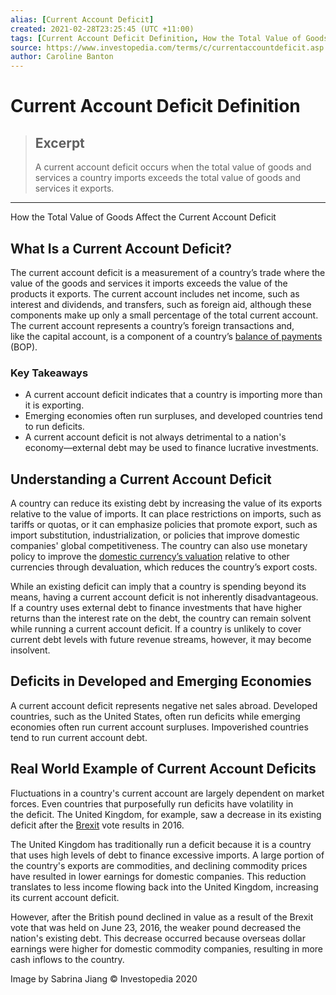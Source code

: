 ```yaml
---
alias: [Current Account Deficit]
created: 2021-02-28T23:25:45 (UTC +11:00)
tags: [Current Account Deficit Definition, How the Total Value of Goods Affect the Current Account Deficit]
source: https://www.investopedia.com/terms/c/currentaccountdeficit.asp
author: Caroline Banton
---
```


# Current Account Deficit Definition

> ## Excerpt
> A current account deficit occurs when the total value of goods and services a country imports exceeds the total value of goods and services it exports.

---

How the Total Value of Goods Affect the Current Account Deficit
## What Is a Current Account Deficit?

The current account deficit is a measurement of a country’s trade where the value of the goods and services it imports exceeds the value of the products it exports. The current account includes net income, such as interest and dividends, and transfers, such as foreign aid, although these components make up only a small percentage of the total current account. The current account represents a country’s foreign transactions and, like the capital account, is a component of a country’s [balance of payments](https://www.investopedia.com/terms/b/bop.asp) (BOP).

### Key Takeaways

-   A current account deficit indicates that a country is importing more than it is exporting.
-   Emerging economies often run surpluses, and developed countries tend to run deficits.
-   A current account deficit is not always detrimental to a nation's economy—external debt may be used to finance lucrative investments.

## Understanding a Current Account Deficit

A country can reduce its existing debt by increasing the value of its exports relative to the value of imports. It can place restrictions on imports, such as tariffs or quotas, or it can emphasize policies that promote export, such as import substitution, industrialization, or policies that improve domestic companies' global competitiveness. The country can also use monetary policy to improve the [domestic currency’s valuation](https://www.investopedia.com/ask/answers/forex/how-forex-exchange-rates-set.asp) relative to other currencies through devaluation, which reduces the country’s export costs. 

While an existing deficit can imply that a country is spending beyond its means, having a current account deficit is not inherently disadvantageous. If a country uses external debt to finance investments that have higher returns than the interest rate on the debt, the country can remain solvent while running a current account deficit. If a country is unlikely to cover current debt levels with future revenue streams, however, it may become insolvent.

## Deficits in Developed and Emerging Economies

A current account deficit represents negative net sales abroad. Developed countries, such as the United States, often run deficits while emerging economies often run current account surpluses. Impoverished countries tend to run current account debt.

## Real World Example of Current Account Deficits

Fluctuations in a country's current account are largely dependent on market forces. Even countries that purposefully run deficits have volatility in the deficit. The United Kingdom, for example, saw a decrease in its existing deficit after the [Brexit](https://www.investopedia.com/terms/b/brexit.asp) vote results in 2016.

The United Kingdom has traditionally run a deficit because it is a country that uses high levels of debt to finance excessive imports. A large portion of the country's exports are commodities, and declining commodity prices have resulted in lower earnings for domestic companies. This reduction translates to less income flowing back into the United Kingdom, increasing its current account deficit.

However, after the British pound declined in value as a result of the Brexit vote that was held on June 23, 2016, the weaker pound decreased the nation's existing debt. This decrease occurred because overseas dollar earnings were higher for domestic commodity companies, resulting in more cash inflows to the country.

Image by Sabrina Jiang © Investopedia 2020
